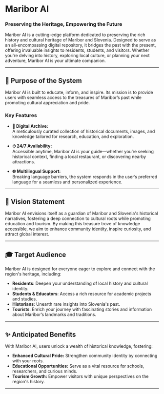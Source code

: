 # **Maribor AI**  
### **Preserving the Heritage, Empowering the Future**  

Maribor AI is a cutting-edge platform dedicated to preserving the rich history and cultural heritage of Maribor and Slovenia. Designed to serve as an all-encompassing digital repository, it bridges the past with the present, offering invaluable insights to residents, students, and visitors. Whether you're delving into history, exploring local culture, or planning your next adventure, Maribor AI is your ultimate companion.  

---

## **🌟 Purpose of the System**  
Maribor AI is built to educate, inform, and inspire. Its mission is to provide users with seamless access to the treasures of Maribor’s past while promoting cultural appreciation and pride.  

### **Key Features**  
- **📜 Digital Archive:**  
  A meticulously curated collection of historical documents, images, and knowledge tailored for research, education, and exploration.  

- **⏱ 24/7 Availability:**  
  Accessible anytime, Maribor AI is your guide—whether you’re seeking historical context, finding a local restaurant, or discovering nearby attractions.  

- **🌐 Multilingual Support:**  
  Breaking language barriers, the system responds in the user’s preferred language for a seamless and personalized experience.  

---

## **🎯 Vision Statement**  
Maribor AI envisions itself as a guardian of Maribor and Slovenia's historical narratives, fostering a deep connection to cultural roots while promoting education and tourism. By making this treasure trove of knowledge accessible, we aim to enhance community identity, inspire curiosity, and attract global interest.  

---

## **🎓 Target Audience**  
Maribor AI is designed for everyone eager to explore and connect with the region's heritage, including:  
- **Residents**: Deepen your understanding of local history and cultural identity.  
- **Students & Educators**: Access a rich resource for academic projects and studies.  
- **Historians**: Unearth rare insights into Slovenia's past.  
- **Tourists**: Enrich your journey with fascinating stories and information about Maribor’s landmarks and traditions.  

---

## **✨ Anticipated Benefits**  
With Maribor AI, users unlock a wealth of historical knowledge, fostering:  
- **Enhanced Cultural Pride:** Strengthen community identity by connecting with your roots.  
- **Educational Opportunities:** Serve as a vital resource for schools, researchers, and curious minds.  
- **Tourism Growth:** Empower visitors with unique perspectives on the region's history.  

---
